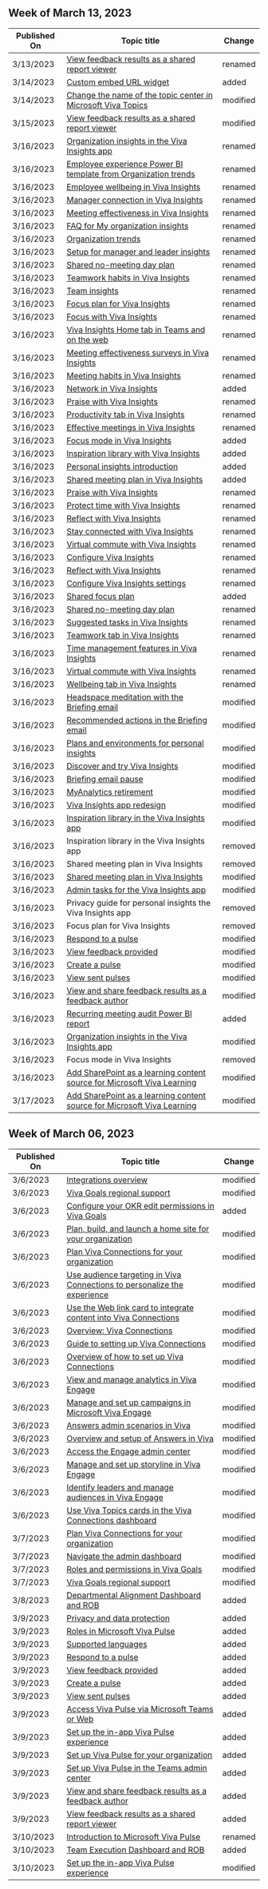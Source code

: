<!-- This file is generated automatically each week. Changes made to this file will be overwritten.-->



## Week of March 13, 2023


| Published On |Topic title | Change |
|------|------------|--------|
| 3/13/2023 | [View feedback results as a shared report viewer](/viva/pulse/view-and-share-feedback-results/view-feedback-shared-report-viewer) | renamed |
| 3/14/2023 | [Custom embed URL widget](/viva/goals/custom-url-widget) | added |
| 3/14/2023 | [Change the name of the topic center in Microsoft Viva Topics](/viva/topics/topic-experiences-administration) | modified |
| 3/15/2023 | [View feedback results as a shared report viewer](/viva/pulse/view-and-share-feedback-results/view-feedback-shared-report-viewer) | modified |
| 3/16/2023 | [Organization insights in the Viva Insights app](/viva/insights/org-team-insights/org-insights) | renamed |
| 3/16/2023 | [Employee experience Power BI template from Organization trends](/viva/insights/org-team-insights/reference/employee-experience-pbi) | renamed |
| 3/16/2023 | [Employee wellbeing in Viva Insights](/viva/insights/org-team-insights/reference/employee-wellbeing) | renamed |
| 3/16/2023 | [Manager connection in Viva Insights](/viva/insights/org-team-insights/reference/manager-connection) | renamed |
| 3/16/2023 | [Meeting effectiveness in Viva Insights](/viva/insights/org-team-insights/reference/meeting-effectiveness) | renamed |
| 3/16/2023 | [FAQ for My organization insights](/viva/insights/org-team-insights/reference/org-trends-faq) | renamed |
| 3/16/2023 | [Organization trends](/viva/insights/org-team-insights/reference/org-trends) | renamed |
| 3/16/2023 | [Setup for manager and leader insights](/viva/insights/org-team-insights/reference/setup) | renamed |
| 3/16/2023 | [Shared no-meeting day plan](/viva/insights/org-team-insights/reference/shared-no-meeting-day) | renamed |
| 3/16/2023 | [Teamwork habits in Viva Insights](/viva/insights/org-team-insights/reference/teamwork-habits) | renamed |
| 3/16/2023 | [Team insights](/viva/insights/org-team-insights/team-insights) | renamed |
| 3/16/2023 | [Focus plan for Viva Insights](/viva/insights/personal/teams/focus-plan) | renamed |
| 3/16/2023 | [Focus with Viva Insights](/viva/insights/personal/teams/focus) | renamed |
| 3/16/2023 | [Viva Insights Home tab in Teams and on the web](/viva/insights/personal/teams/home) | renamed |
| 3/16/2023 | [Meeting effectiveness surveys in Viva Insights](/viva/insights/personal/teams/meeting-effectiveness-surveys) | renamed |
| 3/16/2023 | [Meeting habits in Viva Insights](/viva/insights/personal/teams/meeting-habits) | renamed |
| 3/16/2023 | [Network in Viva Insights](/viva/insights/personal/teams/network) | added |
| 3/16/2023 | [Praise with Viva Insights](/viva/insights/personal/teams/praise) | renamed |
| 3/16/2023 | [Productivity tab in Viva Insights](/viva/insights/personal/teams/productivity) | renamed |
| 3/16/2023 | [Effective meetings in Viva Insights](/viva/insights/personal/teams/reference/effective-meetings) | renamed |
| 3/16/2023 | [Focus mode in Viva Insights](/viva/insights/personal/teams/reference/focus-mode) | added |
| 3/16/2023 | [Inspiration library with Viva Insights](/viva/insights/personal/teams/reference/inspiration) | added |
| 3/16/2023 | [Personal insights introduction](/viva/insights/personal/teams/reference/introduction) | added |
| 3/16/2023 | [Shared meeting plan in Viva Insights](/viva/insights/personal/teams/reference/shared-meeting-plan) | added |
| 3/16/2023 | [Praise with Viva Insights](/viva/insights/personal/teams/reference/viva-insights-praise) | renamed |
| 3/16/2023 | [Protect time with Viva Insights](/viva/insights/personal/teams/reference/viva-insights-protect-time) | renamed |
| 3/16/2023 | [Reflect with Viva Insights](/viva/insights/personal/teams/reference/viva-insights-reflect) | renamed |
| 3/16/2023 | [Stay connected with Viva Insights](/viva/insights/personal/teams/reference/viva-insights-stay-connected) | renamed |
| 3/16/2023 | [Virtual commute with Viva Insights](/viva/insights/personal/teams/reference/viva-insights-virtual-commute) | renamed |
| 3/16/2023 | [Configure Viva Insights](/viva/insights/personal/teams/reference/viva-teams-app-settings) | renamed |
| 3/16/2023 | [Reflect with Viva Insights](/viva/insights/personal/teams/reflect) | renamed |
| 3/16/2023 | [Configure Viva Insights settings](/viva/insights/personal/teams/settings) | renamed |
| 3/16/2023 | [Shared focus plan](/viva/insights/personal/teams/shared-focus-plan) | added |
| 3/16/2023 | [Shared no-meeting day plan](/viva/insights/personal/teams/shared-no-meeting-day) | renamed |
| 3/16/2023 | [Suggested tasks in Viva Insights](/viva/insights/personal/teams/suggested-tasks) | renamed |
| 3/16/2023 | [Teamwork tab in Viva Insights](/viva/insights/personal/teams/teamwork) | renamed |
| 3/16/2023 | [Time management features in Viva Insights](/viva/insights/personal/teams/time-management) | renamed |
| 3/16/2023 | [Virtual commute with Viva Insights](/viva/insights/personal/teams/virtual-commute) | renamed |
| 3/16/2023 | [Wellbeing tab in Viva Insights](/viva/insights/personal/teams/wellbeing) | renamed |
| 3/16/2023 | [Headspace meditation with the Briefing email](/viva/insights/personal/briefing/be-headspace) | modified |
| 3/16/2023 | [Recommended actions in the Briefing email](/viva/insights/personal/briefing/be-recommended) | modified |
| 3/16/2023 | [Plans and environments for personal insights](/viva/insights/personal/overview/plans-environments) | modified |
| 3/16/2023 | [Discover and try Viva Insights](/viva/insights/personal/overview/vi-trial) | modified |
| 3/16/2023 | [Briefing email pause](/viva/insights/personal/reference/briefing-pause) | modified |
| 3/16/2023 | [MyAnalytics retirement](/viva/insights/personal/reference/mya-retirement) | modified |
| 3/16/2023 | [Viva Insights app redesign](/viva/insights/personal/reference/viva-insights-app-redesign) | modified |
| 3/16/2023 | [Inspiration library in the Viva Insights app](/viva/insights/personal/teams/inspiration) | modified |
| 3/16/2023 | Inspiration library in the Viva Insights app | removed |
| 3/16/2023 | Shared meeting plan in Viva Insights | removed |
| 3/16/2023 | [Shared meeting plan in Viva Insights](/viva/insights/personal/teams/shared-meeting-plan) | modified |
| 3/16/2023 | [Admin tasks for the Viva Insights app](/viva/insights/personal/teams/viva-teams-app-admin-tasks) | modified |
| 3/16/2023 | Privacy guide for personal insights the Viva Insights app | removed |
| 3/16/2023 | Focus plan for Viva Insights | removed |
| 3/16/2023 | [Respond to a pulse](/viva/pulse/provide-feedback/respond-to-pulse) | modified |
| 3/16/2023 | [View feedback provided](/viva/pulse/provide-feedback/view-feedback-provided) | modified |
| 3/16/2023 | [Create a pulse](/viva/pulse/request-feedback/create-pulse) | modified |
| 3/16/2023 | [View sent pulses](/viva/pulse/request-feedback/view-sent-pulses) | modified |
| 3/16/2023 | [View and share feedback results as a feedback author](/viva/pulse/view-and-share-feedback-results/view-and-share-feedback-author) | modified |
| 3/16/2023 | [Recurring meeting audit Power BI report](/viva/insights/advanced/analyst/templates/recurring-meeting) | added |
| 3/16/2023 | [Organization insights in the Viva Insights app](/viva/insights/org-team-insights/org-insights) | modified |
| 3/16/2023 | Focus mode in Viva Insights | removed |
| 3/16/2023 | [Add SharePoint as a learning content source for Microsoft Viva Learning](/viva/learning/configure-sharepoint-content-source) | modified |
| 3/17/2023 | [Add SharePoint as a learning content source for Microsoft Viva Learning](/viva/learning/configure-sharepoint-content-source) | modified |


## Week of March 06, 2023


| Published On |Topic title | Change |
|------|------------|--------|
| 3/6/2023 | [Integrations overview](/viva/goals/integrations-overview) | modified |
| 3/6/2023 | [Viva Goals regional support](/viva/goals/viva-goals-language-support) | modified |
| 3/6/2023 | [Configure your OKR edit permissions in Viva Goals](/viva/goals/edit-permissions) | added |
| 3/6/2023 | [Plan, build, and launch a home site for your organization](/viva/connections/home-site-plan) | modified |
| 3/6/2023 | [Plan Viva Connections for your organization](/viva/connections/plan-viva-connections) | modified |
| 3/6/2023 | [Use audience targeting in Viva Connections to personalize the experience](/viva/connections/use-audience-targeting-in-viva-connections) | modified |
| 3/6/2023 | [Use the Web link card to integrate content into Viva Connections](/viva/connections/use-the-link-card) | modified |
| 3/6/2023 | [Overview: Viva Connections](/viva/connections/viva-connections-overview) | modified |
| 3/6/2023 | [Guide to setting up Viva Connections](/viva/connections/viva-connections-setup-guide) | modified |
| 3/6/2023 | [Overview of how to set up Viva Connections](/viva/connections/viva-connections-setup-overview) | modified |
| 3/6/2023 | [View and manage analytics in Viva Engage](/viva/engage/analytics) | modified |
| 3/6/2023 | [Manage and set up campaigns in Microsoft Viva Engage](/viva/engage/campaigns) | modified |
| 3/6/2023 | [Answers admin scenarios in Viva](/viva/engage/eac-answers-admin-scenarios) | modified |
| 3/6/2023 | [Overview and setup of Answers in Viva](/viva/engage/eac-answers-overview-setup) | modified |
| 3/6/2023 | [Access the Engage admin center](/viva/engage/eac-as-access-eac) | modified |
| 3/6/2023 | [Manage and set up storyline in Viva Engage](/viva/engage/eac-storyline) | modified |
| 3/6/2023 | [Identify leaders and manage audiences in Viva Engage](/viva/engage/leadership-identification) | modified |
| 3/6/2023 | [Use Viva Topics cards in the Viva Connections dashboard](/viva/topics/viva-topics-card-viva-connections) | modified |
| 3/7/2023 | [Plan Viva Connections for your organization](/viva/connections/plan-viva-connections) | modified |
| 3/7/2023 | [Navigate the admin dashboard](/viva/goals/navigate-admin-dashboard) | modified |
| 3/7/2023 | [Roles and permissions in Viva Goals](/viva/goals/roles-permissions-in-viva-goals) | modified |
| 3/7/2023 | [Viva Goals regional support](/viva/goals/viva-goals-language-support) | modified |
| 3/8/2023 | [Departmental Alignment Dashboard and ROB](/viva/solutions/department-alignment-dashboard) | added |
| 3/9/2023 | [Privacy and data protection](/viva/pulse/get-started/privacy-and-data-protection) | added |
| 3/9/2023 | [Roles in Microsoft Viva Pulse](/viva/pulse/get-started/roles-in-viva-pulse) | added |
| 3/9/2023 | [Supported languages](/viva/pulse/get-started/supported-languages) | added |
| 3/9/2023 | [Respond to a pulse](/viva/pulse/provide-feedback/respond-to-pulse) | added |
| 3/9/2023 | [View feedback provided](/viva/pulse/provide-feedback/view-feedback-provided) | added |
| 3/9/2023 | [Create a pulse](/viva/pulse/request-feedback/create-pulse) | added |
| 3/9/2023 | [View sent pulses](/viva/pulse/request-feedback/view-sent-pulses) | added |
| 3/9/2023 | [Access Viva Pulse via Microsoft Teams or Web](/viva/pulse/setup-admin-access/access-teams-or-web) | added |
| 3/9/2023 | [Set up the in-app Viva Pulse experience](/viva/pulse/setup-admin-access/set-up-in-app-experience) | added |
| 3/9/2023 | [Set up Viva Pulse for your organization](/viva/pulse/setup-admin-access/set-up-org) | added |
| 3/9/2023 | [Set up Viva Pulse in the Teams admin center](/viva/pulse/setup-admin-access/set-up-teams-admin-center) | added |
| 3/9/2023 | [View and share feedback results as a feedback author](/viva/pulse/view-and-share-feedback-results/view-and-share-feedback-author) | added |
| 3/9/2023 | [View feedback results as a shared report viewer](/viva/pulse/view-and-share-feedback-results/view-and-share-shared-report-viewer) | added |
| 3/10/2023 | [Introduction to Microsoft Viva Pulse](/viva/pulse/introduction-to-viva-pulse) | renamed |
| 3/10/2023 | [Team Execution Dashboard  and ROB](/viva/solutions/team-execution-dashboard) | added |
| 3/10/2023 | [Set up the in-app Viva Pulse experience](/viva/pulse/setup-admin-access/set-up-in-app-experience) | modified |
